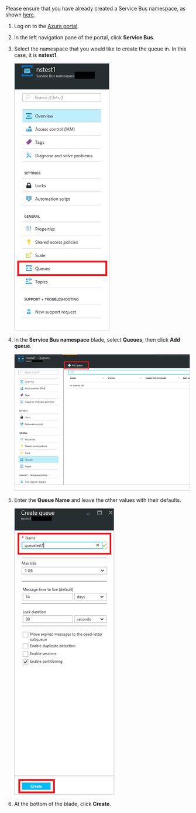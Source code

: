 Please ensure that you have already created a Service Bus namespace, as shown [here][namespace-how-to].

1. Log on to the [Azure portal][azure-portal].
2. In the left navigation pane of the portal, click **Service Bus**.
3. Select the namespace that you would like to create the queue in. In this case, it is **nstest1**.
   
    ![Create a queue][createqueue1]
4. In the **Service Bus namespace** blade, select **Queues**, then click **Add queue**.
   
    ![Select Queues][createqueue2]
5. Enter the **Queue Name** and leave the other values with their defaults.
   
    ![Select New][createqueue3]
6. At the bottom of the blade, click **Create**.

[createqueue1]: ./media/service-bus-create-queue-portal/create-queue1.png
[createqueue2]: ./media/service-bus-create-queue-portal/create-queue2.png
[createqueue3]: ./media/service-bus-create-queue-portal/create-queue3.png

[namespace-how-to]: ../articles/service-bus/service-bus-create-namespace-portal.md
[azure-portal]: https://portal.azure.com